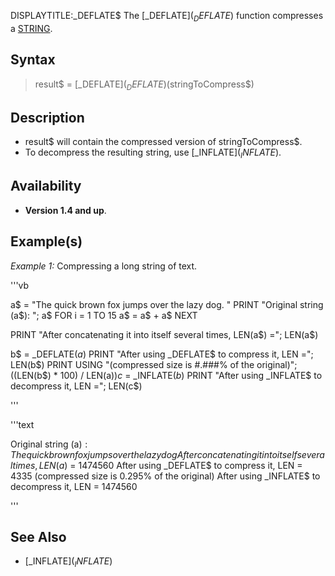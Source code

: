 DISPLAYTITLE:_DEFLATE$
The [_DEFLATE$](_DEFLATE$) function compresses a [STRING](STRING).


## Syntax

> result$ = [_DEFLATE$](_DEFLATE$)(stringToCompress$)


## Description

* result$ will contain the compressed version of stringToCompress$.
* To decompress the resulting string, use [_INFLATE$](_INFLATE$).


## Availability

* **Version 1.4 and up**.


## Example(s)

*Example 1:* Compressing a long string of text.

'''vb

a$ = "The quick brown fox jumps over the lazy dog. "
PRINT "Original string (a$): "; a$
FOR i = 1 TO 15
    a$ = a$ + a$
NEXT
 
PRINT "After concatenating it into itself several times, LEN(a$) ="; LEN(a$)
 
b$ = _DEFLATE$(a$)
PRINT "After using _DEFLATE$ to compress it, LEN ="; LEN(b$)
PRINT USING "(compressed size is #.###% of the original)"; ((LEN(b$) * 100) / LEN(a$))
c$ = _INFLATE$(b$)
PRINT "After using _INFLATE$ to decompress it, LEN ="; LEN(c$)
 
'''

'''text


Original string (a$): The quick brown fox jumps over the lazy dog
After concatenating it into itself several times, LEN(a$) = 1474560
After using _DEFLATE$ to compress it, LEN = 4335
(compressed size is 0.295% of the original)
After using _INFLATE$ to decompress it, LEN = 1474560

'''



## See Also

* [_INFLATE$](_INFLATE$)




